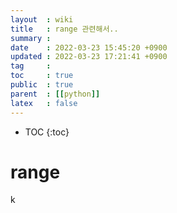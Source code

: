 ```yaml
---
layout  : wiki
title   : range 관련해서..
summary : 
date    : 2022-03-23 15:45:20 +0900
updated : 2022-03-23 17:21:41 +0900
tag     : 
toc     : true
public  : true
parent  : [[python]] 
latex   : false
---
```

* TOC
{:toc}

# range
k
